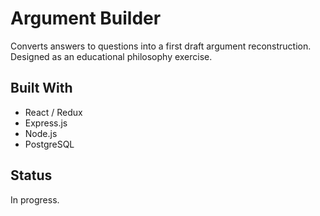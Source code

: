 # Argument Builder

Converts answers to questions into a first draft argument reconstruction. Designed as an educational philosophy exercise.

## Built With

* React / Redux
* Express.js
* Node.js
* PostgreSQL

## Status

In progress.
